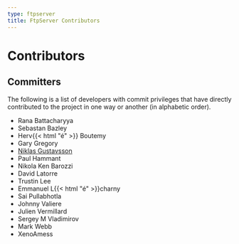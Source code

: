 ```yaml
---
type: ftpserver
title: FtpServer Contributors
---
```


# Contributors

## Committers

The following is a list of developers with commit privileges that have directly contributed to the project in one way or another (in alphabetic order).

* Rana Battacharyya
* Sebastan Bazley
* Herv{{< html "&eacute;" >}} Boutemy
* Gary Gregory
* [Niklas Gustavsson](http://protocol7.com/)
* Paul Hammant
* Nikola Ken Barozzi
* David Latorre
* Trustin Lee
* Emmanuel L{{< html "&eacute;" >}}charny
* Sai Pullabhotla
* Johnny Valiere
* Julien Vermillard
* Sergey M Vladimirov
* Mark Webb
* XenoAmess